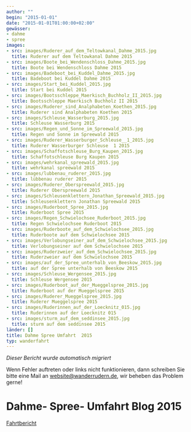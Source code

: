 ```yaml
---
author: ""
begin: "2015-01-01"
date: "2015-01-01T01:00:00+02:00"
gewässer:
- dahme
- spree
images:
- src: images/Ruderer_auf_dem_Teltowkanal_Dahme_2015.jpg
  title: Ruderer auf dem Teltowkanal Dahme 2015
- src: images/Boote_bei_Wendenschloss_Dahme_2015.jpg
  title: Boote bei Wendenschloss Dahme 2015
- src: images/Badeboot_bei_Kuddel_Dahme_2015.jpg
  title: Badeboot bei Kuddel Dahme 2015
- src: images/Start_bei_Kuddel_2015.jpg
  title: Start bei Kuddel 2015
- src: images/Bootsschleppe_Maerkisch_Buchholz_II_2015.jpg
  title: Bootsschleppe Maerkisch Buchholz II 2015
- src: images/Ruderer_sind_Analphabeten_Koethen_2015.jpg
  title: Ruderer sind Analphabeten Koethen 2015
- src: images/Schleuse_Wasserburg_2015.jpg
  title: Schleuse Wasserburg 2015
- src: images/Regen_und_Sonne_im_Spreewald_2015.jpg
  title: Regen und Sonne im Spreewald 2015
- src: images/Ruderer_Wasserburger_Schleuse__1_2015.jpg
  title: Ruderer Wasserburger Schleuse  1 2015
- src: images/Schaffotschleuse_Burg_Kaupen_2015.jpg
  title: Schaffotschleuse Burg Kaupen 2015
- src: images/wehrkanal_spreewald_2015.jpg
  title: wehrkanal spreewald 2015
- src: images/lubbenau_ruderer_2015.jpg
  title: lübbenau ruderer 2015
- src: images/Ruderer_Oberspreewald_2015.jpg
  title: Ruderer Oberspreewald 2015
- src: images/Schleusenklettern_Jonathan_Spreewald_2015.jpg
  title: Schleusenklettern Jonathan Spreewald 2015
- src: images/Ruderboot_Spree_2015.jpg
  title: Ruderboot Spree 2015
- src: images/Regen_Schwielochsee_Ruderboot_2015.jpg
  title: Regen Schwielochsee Ruderboot 2015
- src: images/Ruderboote_auf_dem_Schwielochsee_2015.jpg
  title: Ruderboote auf dem Schwielochsee 2015
- src: images/Verlobungseiner_auf_dem_Schwielochsee_2015.jpg
  title: Verlobungseiner auf dem Schwielochsee 2015
- src: images/Ruderzweier_auf_dem_Schwielochsee_2015.jpg
  title: Ruderzweier auf dem Schwielochsee 2015
- src: images/auf_der_Spree_unterhalb_von_Beeskow_2015.jpg
  title: auf der Spree unterhalb von Beeskow 2015
- src: images/Schleuse_Wergensee_2015.jpg
  title: Schleuse Wergensee 2015
- src: images/Ruderboot_auf_der_Mueggelspree_2015.jpg
  title: Ruderboot auf der Mueggelspree 2015
- src: images/Ruderer_Mueggelspree_2015.jpg
  title: Ruderer Mueggelspree 2015
- src: images/Ruderinnen_auf_der_Loecknitz_015.jpg
  title: Ruderinnen auf der Loecknitz 015
- src: images/sturm_auf_dem_seddinsee_2015.jpg
  title: sturm auf dem seddinsee 2015
länder: []
title: Dahme Spree Umfahrt  2015
typ: wanderfahrt
---
```



*Dieser Bericht wurde automatisch migriert*

Wenn Fehler auftreten oder links nicht funktionieren, dann schreiben Sie bitte eine Mail an website@wanderrudern.de, wir beheben das Problem gerne!



# Dahme- Spree- Umfahrt Blog 2015


[Fahrtbericht](/berichte/2015/dahme_spree_umfahrt__2015)